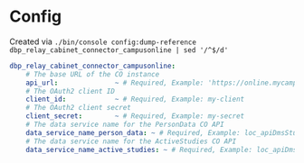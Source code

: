 # Config

Created via `./bin/console config:dump-reference dbp_relay_cabinet_connector_campusonline | sed '/^$/d'`

```yaml
dbp_relay_cabinet_connector_campusonline:
    # The base URL of the CO instance
    api_url:              ~ # Required, Example: 'https://online.mycampus.org/campus_online'
    # The OAuth2 client ID
    client_id:            ~ # Required, Example: my-client
    # The OAuth2 client secret
    client_secret:        ~ # Required, Example: my-secret
    # The data service name for the PersonData CO API
    data_service_name_person_data: ~ # Required, Example: loc_apiDmsStudPersMv
    # The data service name for the ActiveStudies CO API
    data_service_name_active_studies: ~ # Required, Example: loc_apiDmsStudien
```
